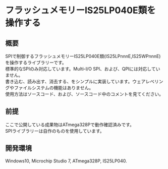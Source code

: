 # フラッシュメモリーIS25LP040E類を操作する

## 概要
SPIで制御するフラッシュメモリーIS25LP040E類(IS25LPnnnE,IS25WPnnnE)を操作するライブラリーです。  
標準的なSPIのみ対応しています。Multi-I/O SPI、および、QPIには対応していません。  
書き込む、読み出す、消去する、をシンプルに実装しています。ウェアレベリングやファイルシステムの機能はありません。  
使用方法はソースコード、および、ソースコード中のコメントを見てください。

## 前提
ここで公開している成果物はATmega328Pで動作確認済みです。  
SPIライブラリーは自作のものを使用しています。

## 開発環境
Windows10, Microchip Studio 7, ATmega328P, IS25LP040.
